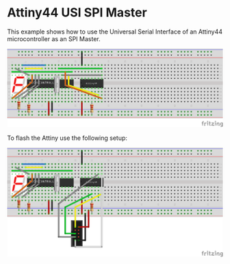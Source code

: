 # Attiny44 USI SPI Master

This example shows how to use the Universal Serial Interface of an Attiny44 microcontroller as an SPI Master.

![Setup](usi_spi_master.png)

To flash the Attiny use the following setup:

![Flash the Attiny](flash.png)

